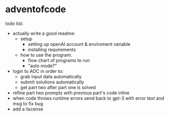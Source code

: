 # adventofcode


todo list:
 - actually write a good readme:
    - setup
        - setting up openAI account & enviroment variable
        - installing requirements
    - how to use the program:
      - flow chart of programs to run
      - "auto mode?"
 - login to AOC in order to:
    - grab input data automatically
    - submit solutions automatically
    - get part two after part one is solved
 - refine part two prompts with previous part's code inline
 - when code throws runtime errors send back to gpt-3 with error text and msg to fix bug
 - add a liscense